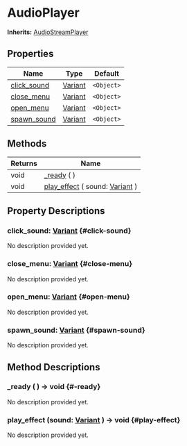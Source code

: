 # AudioPlayer
**Inherits:** [AudioStreamPlayer](https://docs.godotengine.org/de/4.x/classes/class_audiostreamplayer.html)
    


## Properties

| Name                        | Type                                                                      | Default    |
| --------------------------- | ------------------------------------------------------------------------- | ---------- |
| [click_sound](#click-sound) | [Variant](https://docs.godotengine.org/de/4.x/classes/class_variant.html) | `<Object>` |
| [close_menu](#close-menu)   | [Variant](https://docs.godotengine.org/de/4.x/classes/class_variant.html) | `<Object>` |
| [open_menu](#open-menu)     | [Variant](https://docs.godotengine.org/de/4.x/classes/class_variant.html) | `<Object>` |
| [spawn_sound](#spawn-sound) | [Variant](https://docs.godotengine.org/de/4.x/classes/class_variant.html) | `<Object>` |

## Methods

| Returns | Name                                                                                                             |
| ------- | ---------------------------------------------------------------------------------------------------------------- |
| void    | [_ready](#-ready) (  )                                                                                           |
| void    | [play_effect](#play-effect) ( sound: [Variant](https://docs.godotengine.org/de/4.x/classes/class_variant.html) ) |





## Property Descriptions

### click_sound: [Variant](https://docs.godotengine.org/de/4.x/classes/class_variant.html) {#click-sound}

No description provided yet.

### close_menu: [Variant](https://docs.godotengine.org/de/4.x/classes/class_variant.html) {#close-menu}

No description provided yet.

### open_menu: [Variant](https://docs.godotengine.org/de/4.x/classes/class_variant.html) {#open-menu}

No description provided yet.

### spawn_sound: [Variant](https://docs.godotengine.org/de/4.x/classes/class_variant.html) {#spawn-sound}

No description provided yet.

## Method Descriptions

### _ready ( ) -> void {#-ready}

No description provided yet.

### play_effect (sound: [Variant](https://docs.godotengine.org/de/4.x/classes/class_variant.html)  ) -> void {#play-effect}

No description provided yet.
